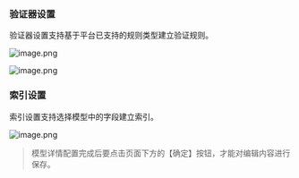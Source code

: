 ### 验证器设置

验证器设置支持基于平台已支持的规则类型建立验证规则。

![image.png](/img/页面设计/模型页面设计/模型其他设置/5.1.png)

![image.png](/img/页面设计/模型页面设计/模型其他设置/5.2.png)

### 索引设置

索引设置支持选择模型中的字段建立索引。

![image.png](/img/页面设计/模型页面设计/模型其他设置/5.3.png)


> 模型详情配置完成后要点击页面下方的【确定】按钮，才能对编辑内容进行保存。

